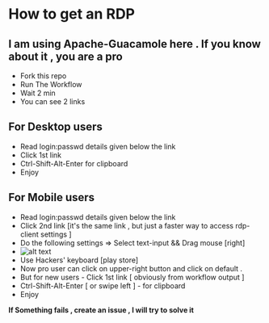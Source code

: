 
# How to get an RDP
## **I am using Apache-Guacamole here . If you know about it , you are a pro**
* Fork this repo
* Run The Workflow
* Wait 2 min
* You can see 2 links

## For Desktop users 
* Read login:passwd details given below the link
* Click 1st link
* Ctrl-Shift-Alt-Enter for clipboard
* Enjoy

## For Mobile users 
* Read login:passwd details given below the link
* Click 2nd link [it's the same link , but just a faster way to access rdp-client settings ]
* Do the following settings => Select text-input && Drag mouse [right]
* ![alt text](https://github.com/jhajikv-ji/no/blob/main/image.jpg?raw=true)
* Use Hackers' keyboard [play store]
* Now pro user can click on upper-right button and click on default .
* But for new users - Click 1st link [ obviously from workflow output ]
* Ctrl-Shift-Alt-Enter [ or swipe left ] - for clipboard 
* Enjoy


**If Something fails , create an issue , I will try to solve it**
